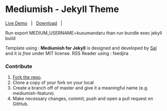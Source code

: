 # Mediumish - Jekyll Theme

[Live Demo](https://kusumandaru.com) &nbsp; | &nbsp; [Download](https://github.com/kusumandaru/medium-rss) &nbsp; | &nbsp; 


Run export MEDIUM_USERNAME=kusumandaru
than run bundle exec jekyll build


Template using :
**Mediumish for Jekyll** is designed and developed by [Sal](https://www.wowthemes.net/mediumish-free-jekyll-template/) and it is *free* under MIT license. 
RSS Reader using : feedjira


### Contribute

1. [Fork the repo](https://github.com/kusumandaru/medium-rss).
2. Clone a copy of your fork on your local
3. Create a branch off of master and give it a meaningful name (e.g. mediumish-feature).
4. Make necessary changes, commit, push and open a pull request on GitHub.


